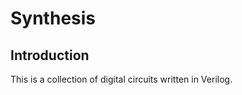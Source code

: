 # Synthesis

<h2>Introduction</h2>

<p>This is a collection of digital circuits written in Verilog.</p>

